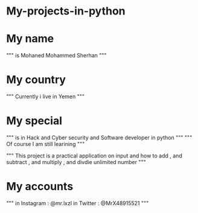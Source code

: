# My-projects-in-python

# My name
""" is Mohaned Mohammed Sherhan """

# My country 
""" Currently  i live in Yemen """

# My special 
""" is in Hack and Cyber security and Software developer in python """
"""             Of course I am still learining                     """

""" This project is a practical application on input and how to add , and subtract , and multiply ,
                         and divdie unlimited number                """
    
# My accounts 
""" in Instagram : @mr.lxzl
    in Twitter : @MrX48915521 """
    
    
